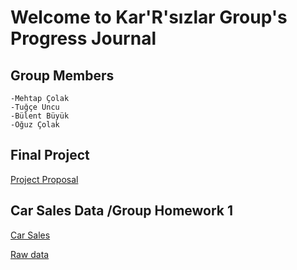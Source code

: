 # Welcome to Kar'R'sızlar Group's Progress Journal

## Group Members

    -Mehtap Çolak
    -Tuğçe Uncu
    -Bülent Büyük
    -Oğuz Çolak
    
## Final Project
[Project Proposal](https://pjournal.github.io/mef03g-Kar-R-sizlar/kar-r-sizlar-final-project-proposal.html)
    
## Car Sales Data /Group Homework 1
[Car Sales](CarSalesData.html)

[Raw data](odd_retail_sales_2018_09.xlsx)

